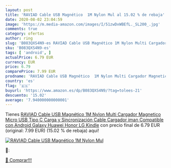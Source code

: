 ```yaml
---
layout: post
title: 'RAVIAD Cable USB Magnético  1M Nylon Mul al 15.02 % de rebaja'
date: 2020-08-02 23:04:59
image: 'https://m.media-amazon.com/images/I/51zwDxWBEfL._SL200_.jpg'
comments: true
category: ofertas
author: ring
slug: 'B083QXS4N9-es RAVIAD Cable USB Magnético 1M Nylon Multi Cargador...'
sku: 'B083QXS4N9-es'
tags: [ 'android', ]
actualPrice: 6.79 EUR
currency: EUR
price: 6.79
comparePrice: 7.99 EUR
prodname: 'RAVIAD Cable USB Magnético  1M Nylon Multi Cargador Magnetico Micro USB Tipo C Carga y Sincronización Cable Cargador iman Compatible con Android Galaxy  Huawei  Honor  LG  Kindle'
country: 'es'
flag: '🇪🇸'
buyurl: 'https://www.amazon.es/dp/B083QXS4N9/?tag=tolees-21'
descuento: '15.02'
average: '7.940000000000001'
---
```


Tienes [RAVIAD Cable USB Magnético  1M Nylon Multi Cargador Magnetico Micro USB Tipo C Carga y Sincronización Cable Cargador iman Compatible con Android Galaxy  Huawei  Honor  LG  Kindle](https://www.amazon.es/dp/B083QXS4N9/?tag=tolees-21) con precio final de  6.79 EUR (original: 7.99 EUR) (15.02 %  de rebaja) aqui!

[![RAVIAD Cable USB Magnético  1M Nylon Mul](https://m.media-amazon.com/images/I/51zwDxWBEfL._SL200_.jpg)](https://www.amazon.es/dp/B083QXS4N9/?tag=tolees-21)

🔎:


[🛒 Comprar!!!](https://www.amazon.es/dp/B083QXS4N9/?tag=tolees-21)
